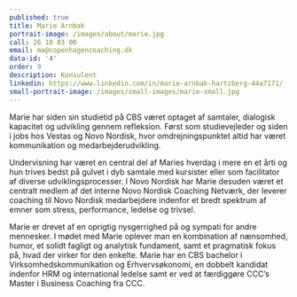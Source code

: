 ```yaml
---
published: true
title: Marie Arnbak
portrait-image: /images/about/marie.jpg
call: 26 18 03 00
email: ma@copenhagencoaching.dk
data-id: '4'
order: 9
description: Konsulent
linkedin: https://www.linkedin.com/in/marie-arnbak-hartzberg-44a7171/
small-portrait-image: /images/small-images/marie-small.jpg
---
```


Marie har siden sin studietid på CBS været optaget af samtaler, dialogisk kapacitet og
udvikling gennem refleksion. Først som studievejleder og siden i jobs hos Vestas og Novo
Nordisk, hvor omdrejningspunktet altid har været kommunikation og
medarbejderudvikling. 

Undervisning har været en central del af Maries hverdag i mere en
et årti og hun trives bedst på gulvet i dyb samtale med kursister eller som facilitator af
diverse udviklingsprocesser. I Novo Nordisk har Marie desuden været et centralt medlem
af det interne Novo Nordisk Coaching Netværk, der leverer coaching til Novo Nordisk
medarbejdere indenfor et bredt spektrum af emner som stress, performance, ledelse og
trivsel.

Marie er drevet af en oprigtig nysgerrighed på og sympati for andre mennesker. I mødet
med Marie oplever man en kombination af nænsomhed, humor, et solidt fagligt og
analytisk fundament, samt et pragmatisk fokus på, hvad der virker for den enkelte.
Marie har en CBS bachelor i Virksomhedskommunikation og Erhvervsøkonomi, en dobbelt
kandidat indenfor HRM og international ledelse samt er ved at færdiggøre CCC’s Master i
Business Coaching fra CCC.